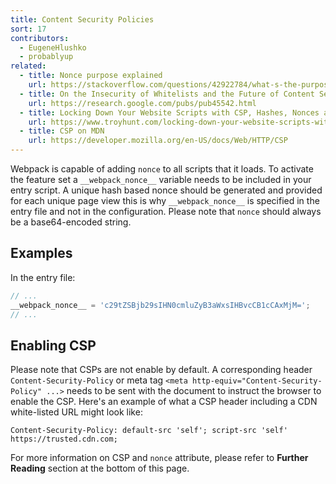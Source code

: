 ```yaml
---
title: Content Security Policies
sort: 17
contributors:
  - EugeneHlushko
  - probablyup
related:
  - title: Nonce purpose explained
    url: https://stackoverflow.com/questions/42922784/what-s-the-purpose-of-the-html-nonce-attribute-for-script-and-style-elements
  - title: On the Insecurity of Whitelists and the Future of Content Security Policy
    url: https://research.google.com/pubs/pub45542.html
  - title: Locking Down Your Website Scripts with CSP, Hashes, Nonces and Report URI
    url: https://www.troyhunt.com/locking-down-your-website-scripts-with-csp-hashes-nonces-and-report-uri/
  - title: CSP on MDN
    url: https://developer.mozilla.org/en-US/docs/Web/HTTP/CSP
---
```


Webpack is capable of adding `nonce` to all scripts that it loads. To activate the feature set a `__webpack_nonce__` variable needs to be included in your entry script. A unique hash based nonce should be generated and provided for each unique page view this is why `__webpack_nonce__` is specified in the entry file and not in the configuration. Please note that `nonce` should always be a base64-encoded string.


## Examples

In the entry file:

``` js
// ...
__webpack_nonce__ = 'c29tZSBjb29sIHN0cmluZyB3aWxsIHBvcCB1cCAxMjM=';
// ...
```


## Enabling CSP

Please note that CSPs are not enable by default. A corresponding header `Content-Security-Policy` or meta tag `<meta http-equiv="Content-Security-Policy" ...>` needs to be sent with the document to instruct the browser to enable the CSP. Here's an example of what a CSP header including a CDN white-listed URL might look like:

``` http
Content-Security-Policy: default-src 'self'; script-src 'self' https://trusted.cdn.com;
```

For more information on CSP and `nonce` attribute, please refer to __Further Reading__ section at the bottom of this page.
